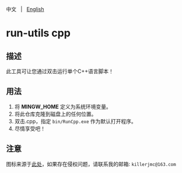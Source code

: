 中文 &nbsp; | &nbsp; [English](README.md)

# run-utils cpp

## 描述

此工具可让您通过双击运行单个C++语言脚本！

## 用法

1. 将 **MINGW_HOME** 定义为系统环境变量。
2. 将此仓库克隆到磁盘上的任何位置。
3. 双击.cpp，指定 `bin/RunCpp.exe` 作为默认打开程序。
4. 尽情享受吧！

## 注意

图标来源于[此处](https://commons.wikimedia.org/wiki/File:ISO_C%2B%2B_Logo.svg)，如果存在侵权问题，请联系我的邮箱: `killerjmc@163.com`


